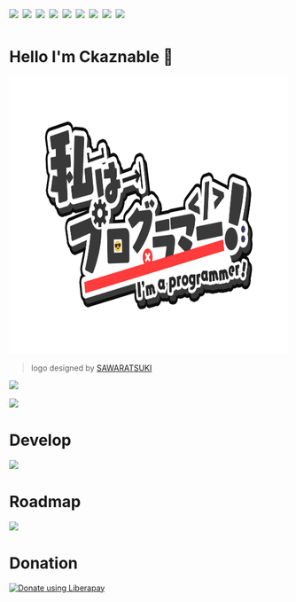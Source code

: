 <div style="display: flex; gap: 8px; flex-wrap: wrap; flex-direction: row;">

<img src="https://api.visitorbadge.io/api/visitors?path=ckaznable&countColor=%23ff8a65" height="30">
<img src="https://img.shields.io/badge/git-%23F05033.svg?style=for-the-badge&logo=git&logoColor=white" height="30">
<img src="https://img.shields.io/badge/Android-3DDC84?style=for-the-badge&logo=android&logoColor=white" height="30">
<img src="https://img.shields.io/badge/Linux-FCC624?style=for-the-badge&logo=linux&logoColor=black" height="30">
<img src="https://img.shields.io/badge/NIXOS-5277C3.svg?style=for-the-badge&logo=NixOS&logoColor=white" height="30">
<img src="https://img.shields.io/badge/Arch%20Linux-1793D1?logo=arch-linux&logoColor=fff&style=for-the-badge" height="30">
<img src="https://img.shields.io/badge/Ubuntu-E95420?style=for-the-badge&logo=ubuntu&logoColor=white" height="30">
<img src="https://img.shields.io/badge/Windows-0078D6?style=for-the-badge&logo=windows&logoColor=white" height="30">
<img src="https://img.shields.io/badge/github-%23121011.svg?style=for-the-badge&logo=github&logoColor=white" height="30">
</div>

# Hello I'm Ckaznable 👋

<img src="./IamProgrammer!.png" height="500">

> logo designed by [SAWARATSUKI](https://github.com/SAWARATSUKI/ServiceLogos)


<img src="https://github-profile-summary-cards.vercel.app/api/cards/most-commit-language?username=ckaznable&theme=dark" />

![](https://github-profile-summary-cards.vercel.app/api/cards/profile-details?username=ckaznable&theme=dark)

# Develop

[![](https://skillicons.dev/icons?i=rust,js,ts,nodejs,deno,vue,react,vite,rollup,go,php,md,python)](https://skillicons.dev)

# Roadmap

[![](https://skillicons.dev/icons?i=bevy,wasm,zig,c,cpp,haskell,ocaml,kotlin,tauri)](https://skillicons.dev)

# Donation

<a href="https://liberapay.com/ckaznable/donate"><img alt="Donate using Liberapay" src="https://liberapay.com/assets/widgets/donate.svg"></a>

